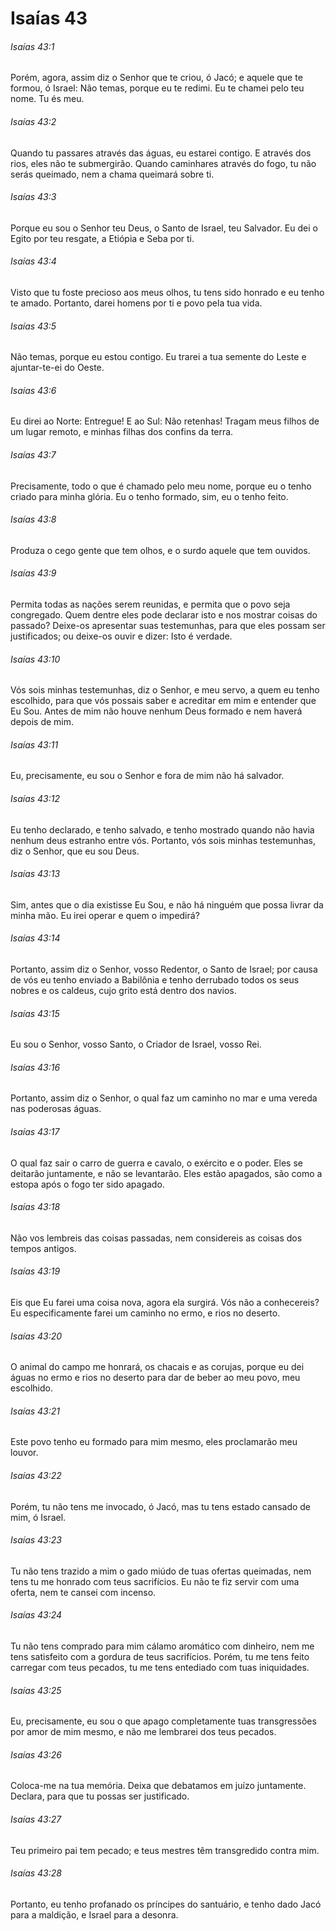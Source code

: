 # Isaías 43

###### Isaías 43:1

Porém, agora, assim diz o Senhor que te criou, ó Jacó; e aquele que te formou, ó Israel: Não temas, porque eu te redimi. Eu te chamei pelo teu nome. Tu és meu.

###### Isaías 43:2

Quando tu passares através das águas, eu estarei contigo. E através dos rios, eles não te submergirão. Quando caminhares através do fogo, tu não serás queimado, nem a chama queimará sobre ti.

###### Isaías 43:3

Porque eu sou o Senhor teu Deus, o Santo de Israel, teu Salvador. Eu dei o Egito por teu resgate, a Etiópia e Seba por ti.

###### Isaías 43:4

Visto que tu foste precioso aos meus olhos, tu tens sido honrado e eu tenho te amado. Portanto, darei homens por ti e povo pela tua vida.

###### Isaías 43:5

Não temas, porque eu estou contigo. Eu trarei a tua semente do Leste e ajuntar-te-ei do Oeste.

###### Isaías 43:6

Eu direi ao Norte: Entregue! E ao Sul: Não retenhas! Tragam meus filhos de um lugar remoto, e minhas filhas dos confins da terra.

###### Isaías 43:7

Precisamente, todo o que é chamado pelo meu nome, porque eu o tenho criado para minha glória. Eu o tenho formado, sim, eu o tenho feito.

###### Isaías 43:8

Produza o cego gente que tem olhos, e o surdo aquele que tem ouvidos.

###### Isaías 43:9

Permita todas as nações serem reunidas, e permita que o povo seja congregado. Quem dentre eles pode declarar isto e nos mostrar coisas do passado? Deixe-os apresentar suas testemunhas, para que eles possam ser justificados; ou deixe-os ouvir e dizer: Isto é verdade.

###### Isaías 43:10

Vós sois minhas testemunhas, diz o Senhor, e meu servo, a quem eu tenho escolhido, para que vós possais saber e acreditar em mim e entender que Eu Sou. Antes de mim não houve nenhum Deus formado e nem haverá depois de mim.

###### Isaías 43:11

Eu, precisamente, eu sou o Senhor e fora de mim não há salvador.

###### Isaías 43:12

Eu tenho declarado, e tenho salvado, e tenho mostrado quando não havia nenhum deus estranho entre vós. Portanto, vós sois minhas testemunhas, diz o Senhor, que eu sou Deus.

###### Isaías 43:13

Sim, antes que o dia existisse Eu Sou, e não há ninguém que possa livrar da minha mão. Eu irei operar e quem o impedirá?

###### Isaías 43:14

Portanto, assim diz o Senhor, vosso Redentor, o Santo de Israel; por causa de vós eu tenho enviado a Babilônia e tenho derrubado todos os seus nobres e os caldeus, cujo grito está dentro dos navios.

###### Isaías 43:15

Eu sou o Senhor, vosso Santo, o Criador de Israel, vosso Rei.

###### Isaías 43:16

Portanto, assim diz o Senhor, o qual faz um caminho no mar e uma vereda nas poderosas águas.

###### Isaías 43:17

O qual faz sair o carro de guerra e cavalo, o exército e o poder. Eles se deitarão juntamente, e não se levantarão. Eles estão apagados, são como a estopa após o fogo ter sido apagado.

###### Isaías 43:18

Não vos lembreis das coisas passadas, nem considereis as coisas dos tempos antigos.

###### Isaías 43:19

Eis que Eu farei uma coisa nova, agora ela surgirá. Vós não a conhecereis? Eu especificamente farei um caminho no ermo, e rios no deserto.

###### Isaías 43:20

O animal do campo me honrará, os chacais e as corujas, porque eu dei águas no ermo e rios no deserto para dar de beber ao meu povo, meu escolhido.

###### Isaías 43:21

Este povo tenho eu formado para mim mesmo, eles proclamarão meu louvor.

###### Isaías 43:22

Porém, tu não tens me invocado, ó Jacó, mas tu tens estado cansado de mim, ó Israel.

###### Isaías 43:23

Tu não tens trazido a mim o gado miúdo de tuas ofertas queimadas, nem tens tu me honrado com teus sacrifícios. Eu não te fiz servir com uma oferta, nem te cansei com incenso.

###### Isaías 43:24

Tu não tens comprado para mim cálamo aromático com dinheiro, nem me tens satisfeito com a gordura de teus sacrifícios. Porém, tu me tens feito carregar com teus pecados, tu me tens entediado com tuas iniquidades.

###### Isaías 43:25

Eu, precisamente, eu sou o que apago completamente tuas transgressões por amor de mim mesmo, e não me lembrarei dos teus pecados.

###### Isaías 43:26

Coloca-me na tua memória. Deixa que debatamos em juízo juntamente. Declara, para que tu possas ser justificado.

###### Isaías 43:27

Teu primeiro pai tem pecado; e teus mestres têm transgredido contra mim.

###### Isaías 43:28

Portanto, eu tenho profanado os príncipes do santuário, e tenho dado Jacó para a maldição, e Israel para a desonra.

